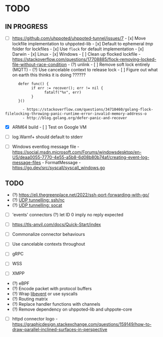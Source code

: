 # TODO

## IN PROGRESS

- [ ] https://github.com/uhppoted/uhppoted-tunnel/issues/7
      - [x] Move lockfile implementation to uhppoted-lib
      - [x] Default to ephemeral _tmp_ folder for lockfiles
      - [x] Use `flock` for default implementation 
            - [x] Darwin
            - [x] Linux
            - [x] Windows
      - [ ] Clean up flocked lockfile
            - https://stackoverflow.com/questions/17708885/flock-removing-locked-file-without-race-condition
            - (?) unlink
      - [ ] Remove soft lock entirely (MQTT)
      - (?) Use cancelable context to release lock
      - [ ] Figure out what on earth this thinks it is doing ??????
```
      defer func() {
            if err := recover(); err != nil {
                  fatalf("%v", err)
            }
      }()
```
            - https://stackoverflow.com/questions/34710460/golang-flock-filelocking-throwing-panic-runtime-error-invalid-memory-address-o
            - http://blog.golang.org/defer-panic-and-recover

- [x] ARM64 build
      - [ ] Test on Google VM

- [ ] log.Warnf+ should default to stderr
- [ ] Windows eventlog message file
      - https://social.msdn.microsoft.com/Forums/windowsdesktop/en-US/deaa0055-7770-4e55-a5b8-6d08b80b74af/creating-event-log-message-files
      - FormatMessage
         - https://go.dev/src/syscall/syscall_windows.go

## TODO

- (?) https://eli.thegreenplace.net/2022/ssh-port-forwarding-with-go/
- (?) [UDP tunnelling: ssh/nc](https://superuser.com/questions/53103/udp-traffic-through-ssh-tunnel)
- (?) [UDP tunnelling: socat](http://www.morch.com/2011/07/05/forwarding-snmp-ports-over-ssh-using-socat/)

- [ ] 'events' connectors
      (?) let ID 0 imply no reply expected
- [ ] https://tls-anvil.com/docs/Quick-Start/index

- [ ] Commonalize connector behaviours
- [ ] Use cancelable contexts throughout
- [ ] gRPC
- [ ] WSS
- [ ] XMPP

- (?) eBPF
- (?) Encode packet with protocol buffers
- (?) Wrap [libevent](https://libevent.org) or use syscalls
- (?) Routing matrix
- (?) Replace handler functions with channels
- (?) Remove dependency on uhppoted-lib and uhppote-core
- [ ] httpd connector logo
      - https://graphicdesign.stackexchange.com/questions/159149/how-to-draw-parallel-inclined-surfaces-in-perspective

